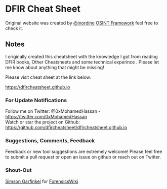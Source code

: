 # DFIR Cheat Sheet
Original website was created by <a href="https://twitter.com/jnordine">@jnordine</a> <a href="https://osintframework.com/">OSINT Framework</a> feel free to check it.
## Notes
I originally created this cheatsheet with the knowledge I got from reading DFIR books, Other Cheatsheets and some technical experince . Please let me know about anything that might be missing!

Please visit cheat sheet at the link below.

https://dfircheatsheet.github.io

### For Update Notifications
Follow me on Twitter: @0xMohamedHassan - https://twitter.com/0xMohamedHassan   
Watch or star the project on Github: https://github.com/dfircheatsheet/dfircheatsheet.github.io

### Suggestions, Comments, Feedback
Feedback or new tool suggestions are extremely welcome!  Please feel free to submit a pull request or open an issue on github or reach out on Twitter.

### Shout-Out
<a href="https://twitter.com/xchatty">Simson Garfinkel</a> for <a href="https://forensicswiki.xyz/page/Main_Page">ForensicsWiki</a>
